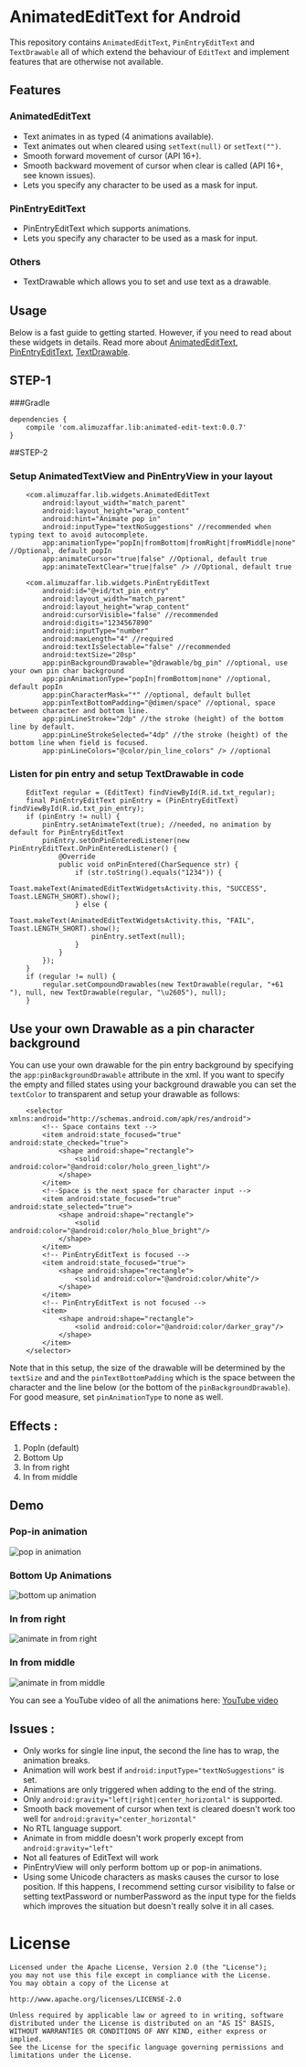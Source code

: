 # AnimatedEditText for Android

This repository contains `AnimatedEditText`, `PinEntryEditText` and `TextDrawable` all of which
extend the behaviour of `EditText` and implement features that are otherwise not available.

## Features

### AnimatedEditText

- Text animates in as typed (4 animations available).
- Text animates out when cleared using `setText(null)` or `setText("")`.
- Smooth forward movement of cursor (API 16+).
- Smooth backward movement of cursor when clear is called (API 16+, see known issues).
- Lets you specify any character to be used as a mask for input.

### PinEntryEditText

- PinEntryEditText which supports animations.
- Lets you specify any character to be used as a mask for input.

### Others

- TextDrawable which allows you to set and use text as a drawable.


## Usage

Below is a fast guide to getting started. However, if you need to read about these widgets in
details. Read more about [AnimatedEditText](https://medium.com/@ali.muzaffar),
[PinEntryEditText](https://medium.com/@ali.muzaffar/building-a-pinentryedittext-in-android-5f2eddcae5d3#.tka93qm3d),
[TextDrawable](https://medium.com/@ali.muzaffar/textdrawable-to-display-emojis-and-unicode-characters-in-android-35614168b8ad#.21ukwskwr).

## STEP-1

###Gradle

    dependencies {
        compile 'com.alimuzaffar.lib:animated-edit-text:0.0.7'
    }

##STEP-2

### Setup AnimatedTextView and PinEntryView in your layout

        <com.alimuzaffar.lib.widgets.AnimatedEditText
            android:layout_width="match_parent"
            android:layout_height="wrap_content"
            android:hint="Animate pop in"
            android:inputType="textNoSuggestions" //recommended when typing text to avoid autocomplete.
            app:animationType="popIn|fromBottom|fromRight|fromMiddle|none" //Optional, default popIn
            app:animateCursor="true|false" //Optional, default true
            app:animateTextClear="true|false" /> //Optional, default true

        <com.alimuzaffar.lib.widgets.PinEntryEditText
            android:id="@+id/txt_pin_entry"
            android:layout_width="match_parent"
            android:layout_height="wrap_content"
            android:cursorVisible="false" //recommended
            android:digits="1234567890"
            android:inputType="number"
            android:maxLength="4" //required
            android:textIsSelectable="false" //recommended
            android:textSize="20sp"
            app:pinBackgroundDrawable="@drawable/bg_pin" //optional, use your own pin char background
            app:pinAnimationType="popIn|fromBottom|none" //optional, default popIn
			app:pinCharacterMask="*" //optional, default bullet
			app:pinTextBottomPadding="@dimen/space" //optional, space between character and bottom line.
			app:pinLineStroke="2dp" //the stroke (height) of the bottom line by default.
			app:pinLineStrokeSelected="4dp" //the stroke (height) of the bottom line when field is focused.
            app:pinLineColors="@color/pin_line_colors" /> //optional


### Listen for pin entry and setup TextDrawable in code

        EditText regular = (EditText) findViewById(R.id.txt_regular);
        final PinEntryEditText pinEntry = (PinEntryEditText) findViewById(R.id.txt_pin_entry);
        if (pinEntry != null) {
            pinEntry.setAnimateText(true); //needed, no animation by default for PinEntryEditText
            pinEntry.setOnPinEnteredListener(new PinEntryEditText.OnPinEnteredListener() {
                @Override
                public void onPinEntered(CharSequence str) {
                    if (str.toString().equals("1234")) {
                        Toast.makeText(AnimatedEditTextWidgetsActivity.this, "SUCCESS", Toast.LENGTH_SHORT).show();
                    } else {
                        Toast.makeText(AnimatedEditTextWidgetsActivity.this, "FAIL", Toast.LENGTH_SHORT).show();
                        pinEntry.setText(null);
                    }
                }
            });
        }
        if (regular != null) {
            regular.setCompoundDrawables(new TextDrawable(regular, "+61 "), null, new TextDrawable(regular, "\u2605"), null);
        }

## Use your own Drawable as a pin character background

You can use your own drawable for the pin entry background by specifying the `app:pinBackgroundDrawable`
attribute in the xml. If you want to specify the empty and filled states using your background drawable
you can set the `textColor` to transparent and setup your drawable as follows:

        <selector xmlns:android="http://schemas.android.com/apk/res/android">
            <!-- Space contains text -->
            <item android:state_focused="true" android:state_checked="true">
                <shape android:shape="rectangle">
                    <solid android:color="@android:color/holo_green_light"/>
                </shape>
            </item>
            <!--Space is the next space for character input -->
            <item android:state_focused="true" android:state_selected="true">
                <shape android:shape="rectangle">
                    <solid android:color="@android:color/holo_blue_bright"/>
                </shape>
            </item>
            <!-- PinEntryEditText is focused -->
            <item android:state_focused="true">
                <shape android:shape="rectangle">
                    <solid android:color="@android:color/white"/>
                </shape>
            </item>
            <!-- PinEntryEditText is not focused -->
            <item>
                <shape android:shape="rectangle">
                    <solid android:color="@android:color/darker_gray"/>
                </shape>
            </item>
        </selector>

Note that in this setup, the size of the drawable will be determined by the `textSize` and and the `pinTextBottomPadding`
which is the space between the character and the line below (or the bottom of the `pinBackgroundDrawable`).
For good measure, set `pinAnimationType` to none as well.

## Effects :

1. PopIn (default)
2. Bottom Up
3. In from right
4. In from middle

## Demo

### Pop-in animation

![pop in animation](http://i.giphy.com/x1AsZJypT6rmw.gif)

### Bottom Up Animations

![bottom up animation](http://i.giphy.com/DwawaNNbE3UKQ.gif)

### In from right

![animate in from right](http://i.giphy.com/Nzd38Q57CJ5zq.gif)

### In from middle

![animate in from middle](http://i.giphy.com/8WKKm4nTM3N60.gif)

You can see a YouTube video of all the animations here: [YouTube video](https://www.youtube.com/watch?v=VW6vFzniehU)

## Issues :

- Only works for single line input, the second the line has to wrap, the animation breaks.
- Animation will work best if `android:inputType="textNoSuggestions"` is set.
- Animations are only triggered when adding to the end of the string.
- Only `android:gravity="left|right|center_horizontal"` is supported.
- Smooth back movement of cursor when text is cleared doesn't work too well for `android:gravity="center_horizontal"`
- No RTL language support.
- Animate in from middle doesn't work properly except from `android:gravity="left"`
- Not all features of EditText will work
- PinEntryView will only perform bottom up or pop-in animations.
- Using some Unicode characters as masks causes the cursor to lose position. If this happens, I recommend setting cursor visibility to false or setting textPassword or numberPassword as the input type for the fields which improves the situation but doesn't really solve it in all cases.

License
=======

    Licensed under the Apache License, Version 2.0 (the "License");
    you may not use this file except in compliance with the License.
    You may obtain a copy of the License at

    http://www.apache.org/licenses/LICENSE-2.0

    Unless required by applicable law or agreed to in writing, software
    distributed under the License is distributed on an "AS IS" BASIS,
    WITHOUT WARRANTIES OR CONDITIONS OF ANY KIND, either express or implied.
    See the License for the specific language governing permissions and
    limitations under the License.
